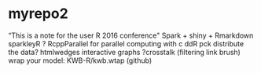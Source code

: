 # myrepo2
 “This is a note for the user R 2016 conference"
 Spark + shiny + Rmarkdown sparkleyR ?
 RcppParallel for parallel computing with c
 ddR pck distribute the data?
 htmlwedges interactive graphs  ?crosstalk (filtering link brush)
 wrap your model: KWB-R/kwb.wtap (github)
